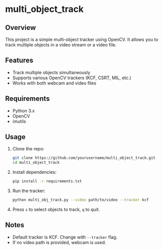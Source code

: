 # multi_object_track
 
## Overview

This project is a simple multi-object tracker using OpenCV. It allows you to track multiple objects in a video stream or a video file.

## Features

- Track multiple objects simultaneously
- Supports various OpenCV trackers (KCF, CSRT, MIL, etc.)
- Works with both webcam and video files

## Requirements

- Python 3.x
- OpenCV
- imutils

## Usage

1. Clone the repo:
    ```sh
    git clone https://github.com/yourusername/multi_object_track.git
    cd multi_object_track
    ```

2. Install dependencies:
    ```sh
    pip install -r requirements.txt
    ```

3. Run the tracker:
    ```sh
    python multi_obj_track.py --video path/to/video --tracker kcf
    ```

4. Press `s` to select objects to track, `q` to quit.

## Notes

- Default tracker is KCF. Change with `--tracker` flag.
- If no video path is provided, webcam is used.

